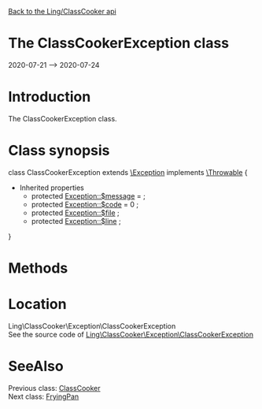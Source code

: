 [Back to the Ling/ClassCooker api](https://github.com/lingtalfi/ClassCooker/blob/master/doc/api/Ling/ClassCooker.md)



The ClassCookerException class
================
2020-07-21 --> 2020-07-24






Introduction
============

The ClassCookerException class.



Class synopsis
==============


class <span class="pl-k">ClassCookerException</span> extends [\Exception](http://php.net/manual/en/class.exception.php) implements [\Throwable](http://php.net/manual/en/class.throwable.php) {

- Inherited properties
    - protected  [Exception::$message](#property-message) =  ;
    - protected  [Exception::$code](#property-code) = 0 ;
    - protected  [Exception::$file](#property-file) ;
    - protected  [Exception::$line](#property-line) ;

}






Methods
==============






Location
=============
Ling\ClassCooker\Exception\ClassCookerException<br>
See the source code of [Ling\ClassCooker\Exception\ClassCookerException](https://github.com/lingtalfi/ClassCooker/blob/master/Exception/ClassCookerException.php)



SeeAlso
==============
Previous class: [ClassCooker](https://github.com/lingtalfi/ClassCooker/blob/master/doc/api/Ling/ClassCooker/ClassCooker.md)<br>Next class: [FryingPan](https://github.com/lingtalfi/ClassCooker/blob/master/doc/api/Ling/ClassCooker/FryingPan/FryingPan.md)<br>
